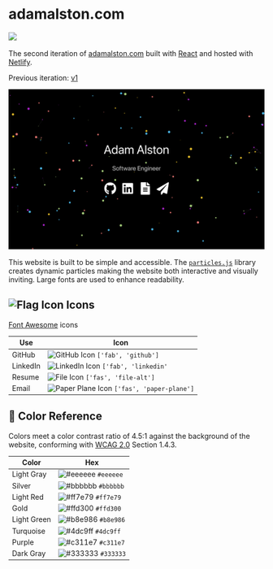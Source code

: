 <h1 align="left">adamalston<span></span>.com</h1>

<p align="left">
  <a href="https://app.netlify.com/sites/adamalston/deploys">
    <img src="https://api.netlify.com/api/v1/badges/332bbd91-59b7-4091-8781-6f41330399b4/deploy-status" alt-text="Netlify Status" role="status" aria-label="badge that displays the operational status of my website"/>
  </a>
</p>

<p align="left"> The second iteration of 
    <a href="https://www.adamalston.com" role="link" aria-label="visit my website">adamalston.com</a> built with 
    <a href="https://reactjs.org/" role="link" aria-label="visit the React website to learn more about the javascript library">React</a> and hosted with 
    <a href="https://www.netlify.com/" role="link" aria-label="visit the Netlify website to learn more about the host service">Netlify</a>.
</p>

<p align="left">Previous iteration: 
    <a href="https://github.com/adamalston/v1" role="link" aria-label="visit the repository for the previous iteration of my website to learn more">v1</a>
</p>

<p align="center">
    <img src="src/assets/preview.png" alt="Website Preview" role="img" aria-label="screenshot of the website" />
</p>

This website is built to be simple and accessible. The <a href="https://github.com/VincentGarreau/particles.js/" role="link" aria-label="visit the particles repository to learn more about the javascript library">`particles.js`</a> library creates dynamic particles making the website both interactive and visually inviting. Large fonts are used to enhance readability.

## <img src="https://upload.wikimedia.org/wikipedia/commons/thumb/4/48/Flag_font_awesome.svg/32px-Flag_font_awesome.svg.png" alt="Flag Icon" role="img" aria-label="icon representing a flag" /> Icons

<a href="https://fontawesome.com/" role="link" aria-label="visit the Font Awesome website to learn more about the icon library">Font Awesome</a> icons

| Use      | Icon                                                                                                                                                                                       |
| -------- | ------------------------------------------------------------------------------------------------------------------------------------------------------------------------------------------ |
| GitHub   | ![GitHub Icon](https://upload.wikimedia.org/wikipedia/commons/thumb/9/95/Font_Awesome_5_brands_github.svg/32px-Font_Awesome_5_brands_github.svg.png) `['fab', 'github']`                   |
| LinkedIn | ![LinkedIn Icon](https://upload.wikimedia.org/wikipedia/commons/thumb/7/76/Font_Awesome_5_brands_linkedin.svg/32px-Font_Awesome_5_brands_linkedin.svg.png) `['fab', 'linkedin'`            |
| Resume   | ![File Icon](https://upload.wikimedia.org/wikipedia/commons/thumb/8/83/Font_Awesome_5_solid_file-alt.svg/32px-Font_Awesome_5_solid_file-alt.svg.png) `['fas', 'file-alt']`                 |
| Email    | ![Paper Plane Icon](https://upload.wikimedia.org/wikipedia/commons/thumb/3/3a/Font_Awesome_5_solid_paper-plane.svg/32px-Font_Awesome_5_solid_paper-plane.svg.png) `['fas', 'paper-plane']` |

## 🎨 Color Reference

Colors meet a color contrast ratio of 4.5:1 against the background of the website, conforming with <a href="https://www.w3.org/TR/WCAG20/" role="link" aria-label="visit the Web Content Accessibility Guidelines 2.0 website to learn more about the accessibility standard">WCAG 2.0</a> Section 1.4.3.

| Color       | Hex                                                                |
| ----------- | ------------------------------------------------------------------ |
| Light Gray  | ![#eeeeee](https://via.placeholder.com/16/eeeeee?text=+) `#eeeeee` |
| Silver      | ![#bbbbbb](https://via.placeholder.com/16/bbbbbb?text=+) `#bbbbbb` |
| Light Red   | ![#ff7e79](https://via.placeholder.com/16/ff7e79?text=+) `#ff7e79` |
| Gold        | ![#ffd300](https://via.placeholder.com/16/ffd300?text=+) `#ffd300` |
| Light Green | ![#b8e986](https://via.placeholder.com/16/b8e986?text=+) `#b8e986` |
| Turquoise   | ![#4dc9ff](https://via.placeholder.com/16/4dc9ff?text=+) `#4dc9ff` |
| Purple      | ![#c311e7](https://via.placeholder.com/16/c311e7?text=+) `#c311e7` |
| Dark Gray   | ![#333333](https://via.placeholder.com/16/333333?text=+) `#333333` |
